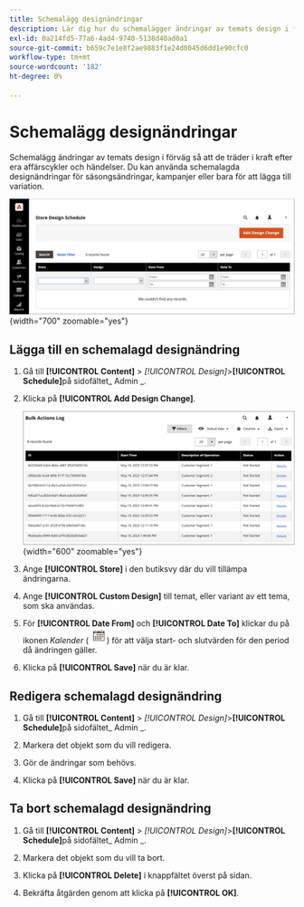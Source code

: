 ```yaml
---
title: Schemalägg designändringar
description: Lär dig hur du schemalägger ändringar av temats design i förväg
exl-id: 0a214fd5-77a6-4ad4-9740-5138d40ad0a1
source-git-commit: b659c7e1e8f2ae9883f1e24d8045d6dd1e90cfc0
workflow-type: tm+mt
source-wordcount: '182'
ht-degree: 0%

---
```


# Schemalägg designändringar

Schemalägg ändringar av temats design i förväg så att de träder i kraft efter era affärscykler och händelser. Du kan använda schemalagda designändringar för säsongsändringar, kampanjer eller bara för att lägga till variation.

![Schemalagda designändringar](./assets/design-schedule.png){width="700" zoomable="yes"}

## Lägga till en schemalagd designändring

1. Gå till **[!UICONTROL Content]** > _[!UICONTROL Design]_>**[!UICONTROL Schedule]**&#x200B;på sidofältet_ Admin _.

1. Klicka på **[!UICONTROL Add Design Change]**.

   ![Nya inställningar för ändring av butiksdesign](./assets/design-schedule-change-new.png){width="600" zoomable="yes"}

1. Ange **[!UICONTROL Store]** i den butiksvy där du vill tillämpa ändringarna.

1. Ange **[!UICONTROL Custom Design]** till temat, eller variant av ett tema, som ska användas.

1. För **[!UICONTROL Date From]** och **[!UICONTROL Date To]** klickar du på ikonen _Kalender_ (![Kalender-ikon](../assets/icon-calendar.png)) för att välja start- och slutvärden för den period då ändringen gäller.

1. Klicka på **[!UICONTROL Save]** när du är klar.

## Redigera schemalagd designändring

1. Gå till **[!UICONTROL Content]** > _[!UICONTROL Design]_>**[!UICONTROL Schedule]**&#x200B;på sidofältet_ Admin _.

1. Markera det objekt som du vill redigera.

1. Gör de ändringar som behövs.

1. Klicka på **[!UICONTROL Save]** när du är klar.

## Ta bort schemalagd designändring

1. Gå till **[!UICONTROL Content]** > _[!UICONTROL Design]_>**[!UICONTROL Schedule]**&#x200B;på sidofältet_ Admin _.

1. Markera det objekt som du vill ta bort.

1. Klicka på **[!UICONTROL Delete]** i knappfältet överst på sidan.

1. Bekräfta åtgärden genom att klicka på **[!UICONTROL OK]**.
